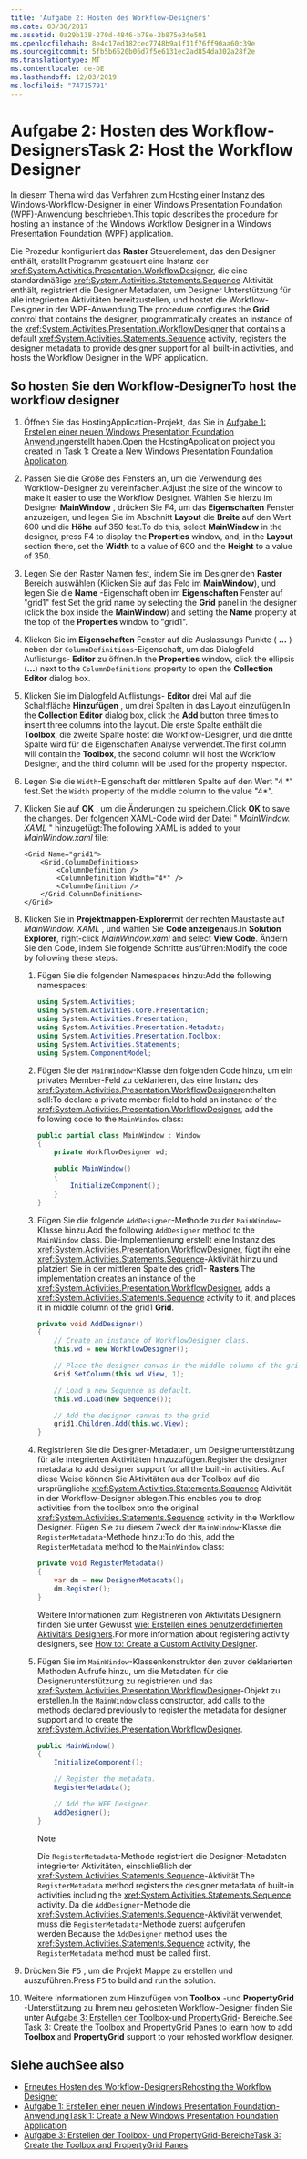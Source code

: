 ```yaml
---
title: 'Aufgabe 2: Hosten des Workflow-Designers'
ms.date: 03/30/2017
ms.assetid: 0a29b138-270d-4846-b78e-2b875e34e501
ms.openlocfilehash: 8e4c17ed182cec7748b9a1f11f76ff90aa60c39e
ms.sourcegitcommit: 5fb5b6520b06d7f5e6131ec2ad854da302a28f2e
ms.translationtype: MT
ms.contentlocale: de-DE
ms.lasthandoff: 12/03/2019
ms.locfileid: "74715791"
---
```

# <a name="task-2-host-the-workflow-designer"></a><span data-ttu-id="e97c5-102">Aufgabe 2: Hosten des Workflow-Designers</span><span class="sxs-lookup"><span data-stu-id="e97c5-102">Task 2: Host the Workflow Designer</span></span>

<span data-ttu-id="e97c5-103">In diesem Thema wird das Verfahren zum Hosting einer Instanz des Windows-Workflow-Designer in einer Windows Presentation Foundation (WPF)-Anwendung beschrieben.</span><span class="sxs-lookup"><span data-stu-id="e97c5-103">This topic describes the procedure for hosting an instance of the Windows Workflow Designer in a Windows Presentation Foundation (WPF) application.</span></span>

<span data-ttu-id="e97c5-104">Die Prozedur konfiguriert das **Raster** Steuerelement, das den Designer enthält, erstellt Programm gesteuert eine Instanz der <xref:System.Activities.Presentation.WorkflowDesigner>, die eine standardmäßige <xref:System.Activities.Statements.Sequence> Aktivität enthält, registriert die Designer Metadaten, um Designer Unterstützung für alle integrierten Aktivitäten bereitzustellen, und hostet die Workflow-Designer in der WPF-Anwendung.</span><span class="sxs-lookup"><span data-stu-id="e97c5-104">The procedure configures the **Grid** control that contains the designer, programmatically creates an instance of the <xref:System.Activities.Presentation.WorkflowDesigner> that contains a default <xref:System.Activities.Statements.Sequence> activity, registers the designer metadata to provide designer support for all built-in activities, and hosts the Workflow Designer in the WPF application.</span></span>

## <a name="to-host-the-workflow-designer"></a><span data-ttu-id="e97c5-105">So hosten Sie den Workflow-Designer</span><span class="sxs-lookup"><span data-stu-id="e97c5-105">To host the workflow designer</span></span>

1. <span data-ttu-id="e97c5-106">Öffnen Sie das HostingApplication-Projekt, das Sie in [Aufgabe 1: Erstellen einer neuen Windows Presentation Foundation Anwendung](task-1-create-a-new-wpf-app.md)erstellt haben.</span><span class="sxs-lookup"><span data-stu-id="e97c5-106">Open the HostingApplication project you created in [Task 1: Create a New Windows Presentation Foundation Application](task-1-create-a-new-wpf-app.md).</span></span>

2. <span data-ttu-id="e97c5-107">Passen Sie die Größe des Fensters an, um die Verwendung des Workflow-Designer zu vereinfachen.</span><span class="sxs-lookup"><span data-stu-id="e97c5-107">Adjust the size of the window to make it easier to use the Workflow Designer.</span></span> <span data-ttu-id="e97c5-108">Wählen Sie hierzu im Designer **MainWindow** , drücken Sie F4, um das **Eigenschaften** Fenster anzuzeigen, und legen Sie im Abschnitt **Layout** die **Breite** auf den Wert 600 und die **Höhe** auf 350 fest.</span><span class="sxs-lookup"><span data-stu-id="e97c5-108">To do this, select **MainWindow** in the designer, press F4 to display the **Properties** window, and, in the **Layout** section there, set the **Width** to a value of 600 and the **Height** to a value of 350.</span></span>

3. <span data-ttu-id="e97c5-109">Legen Sie den Raster Namen fest, indem Sie im Designer den **Raster** Bereich auswählen (Klicken Sie auf das Feld im **MainWindow**), und legen Sie die **Name** -Eigenschaft oben im **Eigenschaften** Fenster auf "grid1" fest.</span><span class="sxs-lookup"><span data-stu-id="e97c5-109">Set the grid name by selecting the **Grid** panel in the designer (click the box inside the **MainWindow**) and setting the **Name** property at the top of the **Properties** window to "grid1".</span></span>

4. <span data-ttu-id="e97c5-110">Klicken Sie im **Eigenschaften** Fenster auf die Auslassungs Punkte ( **...** ) neben der `ColumnDefinitions`-Eigenschaft, um das Dialogfeld Auflistungs- **Editor** zu öffnen.</span><span class="sxs-lookup"><span data-stu-id="e97c5-110">In the **Properties** window, click the ellipsis (**…**) next to the `ColumnDefinitions` property to open the **Collection Editor** dialog box.</span></span>

5. <span data-ttu-id="e97c5-111">Klicken Sie im Dialogfeld Auflistungs- **Editor** drei Mal auf die Schaltfläche **Hinzufügen** , um drei Spalten in das Layout einzufügen.</span><span class="sxs-lookup"><span data-stu-id="e97c5-111">In the **Collection Editor** dialog box, click the **Add** button three times to insert three columns into the layout.</span></span> <span data-ttu-id="e97c5-112">Die erste Spalte enthält die **Toolbox**, die zweite Spalte hostet die Workflow-Designer, und die dritte Spalte wird für die Eigenschaften Analyse verwendet.</span><span class="sxs-lookup"><span data-stu-id="e97c5-112">The first column will contain the **Toolbox**, the second column will host the Workflow Designer, and the third column will be used for the property inspector.</span></span>

6. <span data-ttu-id="e97c5-113">Legen Sie die `Width`-Eigenschaft der mittleren Spalte auf den Wert "4 \*" fest.</span><span class="sxs-lookup"><span data-stu-id="e97c5-113">Set the `Width` property of the middle column to the value "4\*".</span></span>

7. <span data-ttu-id="e97c5-114">Klicken Sie auf **OK** , um die Änderungen zu speichern.</span><span class="sxs-lookup"><span data-stu-id="e97c5-114">Click **OK** to save the changes.</span></span> <span data-ttu-id="e97c5-115">Der folgenden XAML-Code wird der Datei " *MainWindow. XAML* " hinzugefügt:</span><span class="sxs-lookup"><span data-stu-id="e97c5-115">The following XAML is added to your *MainWindow.xaml* file:</span></span>

    ```xaml
    <Grid Name="grid1">
        <Grid.ColumnDefinitions>
            <ColumnDefinition />
            <ColumnDefinition Width="4*" />
            <ColumnDefinition />
        </Grid.ColumnDefinitions>
    </Grid>
    ```

8. <span data-ttu-id="e97c5-116">Klicken Sie in **Projektmappen-Explorer**mit der rechten Maustaste auf *MainWindow. XAML* , und wählen Sie **Code anzeigen**aus.</span><span class="sxs-lookup"><span data-stu-id="e97c5-116">In **Solution Explorer**, right-click *MainWindow.xaml* and select **View Code**.</span></span> <span data-ttu-id="e97c5-117">Ändern Sie den Code, indem Sie folgende Schritte ausführen:</span><span class="sxs-lookup"><span data-stu-id="e97c5-117">Modify the code by following these steps:</span></span>

    1. <span data-ttu-id="e97c5-118">Fügen Sie die folgenden Namespaces hinzu:</span><span class="sxs-lookup"><span data-stu-id="e97c5-118">Add the following namespaces:</span></span>

        ```csharp
        using System.Activities;
        using System.Activities.Core.Presentation;
        using System.Activities.Presentation;
        using System.Activities.Presentation.Metadata;
        using System.Activities.Presentation.Toolbox;
        using System.Activities.Statements;
        using System.ComponentModel;
        ```

    2. <span data-ttu-id="e97c5-119">Fügen Sie der `MainWindow`-Klasse den folgenden Code hinzu, um ein privates Member-Feld zu deklarieren, das eine Instanz des <xref:System.Activities.Presentation.WorkflowDesigner>enthalten soll:</span><span class="sxs-lookup"><span data-stu-id="e97c5-119">To declare a private member field to hold an instance of the <xref:System.Activities.Presentation.WorkflowDesigner>, add the following code to the `MainWindow` class:</span></span>

        ```csharp
        public partial class MainWindow : Window
        {
            private WorkflowDesigner wd;

            public MainWindow()
            {
                InitializeComponent();
            }
        }
        ```

    3. <span data-ttu-id="e97c5-120">Fügen Sie die folgende `AddDesigner`-Methode zu der `MainWindow`-Klasse hinzu.</span><span class="sxs-lookup"><span data-stu-id="e97c5-120">Add the following `AddDesigner` method to the `MainWindow` class.</span></span> <span data-ttu-id="e97c5-121">Die-Implementierung erstellt eine Instanz des <xref:System.Activities.Presentation.WorkflowDesigner>, fügt ihr eine <xref:System.Activities.Statements.Sequence>-Aktivität hinzu und platziert Sie in der mittleren Spalte des grid1- **Rasters**.</span><span class="sxs-lookup"><span data-stu-id="e97c5-121">The implementation creates an instance of the <xref:System.Activities.Presentation.WorkflowDesigner>, adds a <xref:System.Activities.Statements.Sequence> activity to it, and places it in middle column of the grid1 **Grid**.</span></span>

        ```csharp
        private void AddDesigner()
        {
            // Create an instance of WorkflowDesigner class.
            this.wd = new WorkflowDesigner();

            // Place the designer canvas in the middle column of the grid.
            Grid.SetColumn(this.wd.View, 1);

            // Load a new Sequence as default.
            this.wd.Load(new Sequence());

            // Add the designer canvas to the grid.
            grid1.Children.Add(this.wd.View);
        }
        ```

    4. <span data-ttu-id="e97c5-122">Registrieren Sie die Designer-Metadaten, um Designerunterstützung für alle integrierten Aktivitäten hinzuzufügen.</span><span class="sxs-lookup"><span data-stu-id="e97c5-122">Register the designer metadata to add designer support for all the  built-in activities.</span></span> <span data-ttu-id="e97c5-123">Auf diese Weise können Sie Aktivitäten aus der Toolbox auf die ursprüngliche <xref:System.Activities.Statements.Sequence> Aktivität in der Workflow-Designer ablegen.</span><span class="sxs-lookup"><span data-stu-id="e97c5-123">This enables you to drop activities from the toolbox onto the original <xref:System.Activities.Statements.Sequence> activity in the Workflow Designer.</span></span> <span data-ttu-id="e97c5-124">Fügen Sie zu diesem Zweck der `MainWindow`-Klasse die `RegisterMetadata`-Methode hinzu:</span><span class="sxs-lookup"><span data-stu-id="e97c5-124">To do this, add the `RegisterMetadata` method to the `MainWindow` class:</span></span>

        ```csharp
        private void RegisterMetadata()
        {
            var dm = new DesignerMetadata();
            dm.Register();
        }
        ```

        <span data-ttu-id="e97c5-125">Weitere Informationen zum Registrieren von Aktivitäts Designern finden Sie unter Gewusst [wie: Erstellen eines benutzerdefinierten Aktivitäts Designers](how-to-create-a-custom-activity-designer.md).</span><span class="sxs-lookup"><span data-stu-id="e97c5-125">For more information about registering activity designers, see [How to: Create a Custom Activity Designer](how-to-create-a-custom-activity-designer.md).</span></span>

    5. <span data-ttu-id="e97c5-126">Fügen Sie im `MainWindow`-Klassenkonstruktor den zuvor deklarierten Methoden Aufrufe hinzu, um die Metadaten für die Designerunterstützung zu registrieren und das <xref:System.Activities.Presentation.WorkflowDesigner>-Objekt zu erstellen.</span><span class="sxs-lookup"><span data-stu-id="e97c5-126">In the `MainWindow` class constructor, add calls to the methods declared previously to register the metadata for designer support and to create the <xref:System.Activities.Presentation.WorkflowDesigner>.</span></span>

        ```csharp
        public MainWindow()
        {
            InitializeComponent();

            // Register the metadata.
            RegisterMetadata();

            // Add the WFF Designer.
            AddDesigner();
        }
        ```

        > [!NOTE]
        > <span data-ttu-id="e97c5-127">Die `RegisterMetadata`-Methode registriert die Designer-Metadaten integrierter Aktivitäten, einschließlich der <xref:System.Activities.Statements.Sequence>-Aktivität.</span><span class="sxs-lookup"><span data-stu-id="e97c5-127">The `RegisterMetadata` method registers the designer metadata of built-in activities including the <xref:System.Activities.Statements.Sequence> activity.</span></span> <span data-ttu-id="e97c5-128">Da die `AddDesigner`-Methode die <xref:System.Activities.Statements.Sequence>-Aktivität verwendet, muss die `RegisterMetadata`-Methode zuerst aufgerufen werden.</span><span class="sxs-lookup"><span data-stu-id="e97c5-128">Because the `AddDesigner` method uses the <xref:System.Activities.Statements.Sequence> activity, the `RegisterMetadata` method must be called first.</span></span>

9. <span data-ttu-id="e97c5-129">Drücken Sie <kbd>F5</kbd> , um die Projekt Mappe zu erstellen und auszuführen.</span><span class="sxs-lookup"><span data-stu-id="e97c5-129">Press <kbd>F5</kbd> to build and run the solution.</span></span>

10. <span data-ttu-id="e97c5-130">Weitere Informationen zum Hinzufügen von **Toolbox** -und **PropertyGrid** -Unterstützung zu Ihrem neu gehosteten Workflow-Designer finden Sie unter [Aufgabe 3: Erstellen der Toolbox-und PropertyGrid-](task-3-create-the-toolbox-and-propertygrid-panes.md) Bereiche.</span><span class="sxs-lookup"><span data-stu-id="e97c5-130">See [Task 3: Create the Toolbox and PropertyGrid Panes](task-3-create-the-toolbox-and-propertygrid-panes.md) to learn how to add **Toolbox** and **PropertyGrid** support to your rehosted workflow designer.</span></span>

## <a name="see-also"></a><span data-ttu-id="e97c5-131">Siehe auch</span><span class="sxs-lookup"><span data-stu-id="e97c5-131">See also</span></span>

- [<span data-ttu-id="e97c5-132">Erneutes Hosten des Workflow-Designers</span><span class="sxs-lookup"><span data-stu-id="e97c5-132">Rehosting the Workflow Designer</span></span>](rehosting-the-workflow-designer.md)
- [<span data-ttu-id="e97c5-133">Aufgabe 1: Erstellen einer neuen Windows Presentation Foundation-Anwendung</span><span class="sxs-lookup"><span data-stu-id="e97c5-133">Task 1: Create a New Windows Presentation Foundation Application</span></span>](task-1-create-a-new-wpf-app.md)
- [<span data-ttu-id="e97c5-134">Aufgabe 3: Erstellen der Toolbox- und PropertyGrid-Bereiche</span><span class="sxs-lookup"><span data-stu-id="e97c5-134">Task 3: Create the Toolbox and PropertyGrid Panes</span></span>](task-3-create-the-toolbox-and-propertygrid-panes.md)

